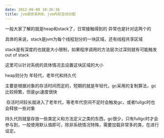 ```yaml
---
date: 2012-06-08 10:36:36
title: jvm调优系列0，jvm内存空间分配
---
```



<p>
	一般大家了解的就是heap和stack了，日常接触得到的 异常也是针对这两个的
</p>
<p>
	具体的来说，stack是jvm为每个线程划分的一块区域，还有线程共享区域
</p>
<p>
	stack是有深度的也就是大小限制，如果程序调用的方法层次过深则就有可能触发 out of stack
</p>
<p>
	这里可以针对系统的具体情况去设置这块区域的大小
</p>
<p>
	heap则分为 年轻代，老年代和持久代
</p>
<p>
	主要是根据对象的存活时间而定的，短期的就是年轻代，gc采用的复制算法，gc比较频繁，但是gc速度很快
</p>
<p>
	&nbsp;存活时间较长就进入了老年代，等老年代空间不足时会触发gc，或者fullgc时也会释放一些对象
</p>
<p>
	持久代则就是存放一些类定义和方法定义之类的东西，gc很少，只有fullgc时才会参与到，一般使用默认值即可，除非系统情况特殊，需要加载非常多的类，在进行设定。
</p>